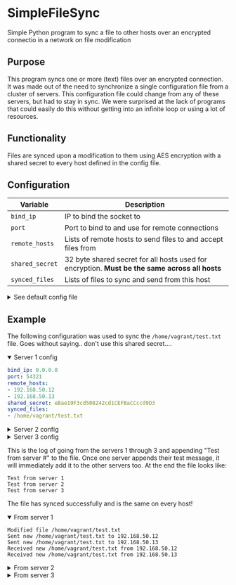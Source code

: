 # SimpleFileSync
Simple Python program to sync a file to other hosts over an encrypted connectio in a network on file modification

## Purpose
This program syncs one or more (text) files over an encrypted connection. It was made out of the need to synchronize a single configuration file from a cluster of servers. This configuration file could change from any of these servers, but had to stay in sync. We were surprised at the lack of programs that could easily do this without getting into an infinite loop or using a lot of resources.

## Functionality
Files are synced upon a modification to them using AES encryption with a shared secret to every host defined in the config file. 

## Configuration
| Variable| Description |
|---|---|
| `bind_ip` | IP to bind the socket to |
| `port` | Port to bind to and use for remote connections |
| `remote_hosts` | Lists of remote hosts to send files to and accept files from |
| `shared_secret` | 32 byte shared secret for all hosts used for encryption. **Must be the same across all hosts** |
| `synced_files` | Lists of files to sync and send from this host |


<details><summary>See default config file</summary><p>

## sync.yaml
```yaml
bind_ip: 0.0.0.0
port: 54321
remote_hosts:
- 10.10.10.1
- 10.10.10.2
shared_secret: 
synced_files:
- /home/user/test.txt
```
</p></details>

## Example
The following configuration was used to sync the `/home/vagrant/test.txt` file.
Goes without saying.. don't use this shared secret....

<details open><summary>Server 1 config</summary><p>

```yaml
bind_ip: 0.0.0.0
port: 54321
remote_hosts:
- 192.168.50.12
- 192.168.50.13
shared_secret: eBae19F3cd508242cd1CEFBaCCccd9D3
synced_files:
- /home/vagrant/test.txt
```
</p></details>

<details><summary>Server 2 config</summary><p>

```yaml
bind_ip: 0.0.0.0
port: 54321
remote_hosts:
- 192.168.50.11
- 192.168.50.13
shared_secret: eBae19F3cd508242cd1CEFBaCCccd9D3
synced_files:
- /home/vagrant/test.txt
```
</p></details>

<details><summary>Server 3 config</summary><p>

```yaml
bind_ip: 0.0.0.0
port: 54321
remote_hosts:
- 192.168.50.11
- 192.168.50.12
shared_secret: eBae19F3cd508242cd1CEFBaCCccd9D3
synced_files:
- /home/vagrant/test.txt
```
</p></details>

This is the log of going from the servers 1 through 3 and appending "Test from server #" to the file. Once one server appends their test message, it will immediately add it to the other servers too. At the end the file looks like:
```
Test from server 1
Test from server 2
Test from server 3
```
The file has synced successfully and is the same on every host!

<details open><summary>From server 1</summary><p>

```
Modified file /home/vagrant/test.txt
Sent new /home/vagrant/test.txt to 192.168.50.12
Sent new /home/vagrant/test.txt to 192.168.50.13
Received new /home/vagrant/test.txt from 192.168.50.12
Received new /home/vagrant/test.txt from 192.168.50.13
```
</p></details>

<details><summary>From server 2</summary><p>

```
Received new /home/vagrant/test.txt from 192.168.50.11
Modified file /home/vagrant/test.txt
Sent new /home/vagrant/test.txt to 192.168.50.11
Sent new /home/vagrant/test.txt to 192.168.50.13
Received new /home/vagrant/test.txt from 192.168.50.13
```
</p></details>

<details><summary>From server 3</summary><p>

```
Received new /home/vagrant/test.txt from 192.168.50.11
Received new /home/vagrant/test.txt from 192.168.50.12
Modified file /home/vagrant/test.txt
Sent new /home/vagrant/test.txt to 192.168.50.11
Sent new /home/vagrant/test.txt to 192.168.50.12
```
</p></details>
